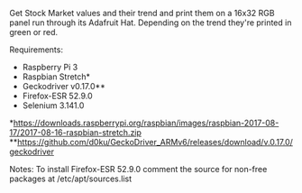 Get Stock Market values and their trend and print them on a 16x32 RGB panel run through its Adafruit Hat. Depending on the trend they're printed in green or red. 

Requirements:
 - Raspberry Pi 3
 - Raspbian Stretch*
 - Geckodriver v0.17.0**
 - Firefox-ESR 52.9.0
 - Selenium 3.141.0
 
 
*https://downloads.raspberrypi.org/raspbian/images/raspbian-2017-08-17/2017-08-16-raspbian-stretch.zip  
*\*https://github.com/d0ku/GeckoDriver_ARMv6/releases/download/v.0.17.0/geckodriver


Notes:
To install Firefox-ESR 52.9.0 comment the source for non-free packages at /etc/apt/sources.list
